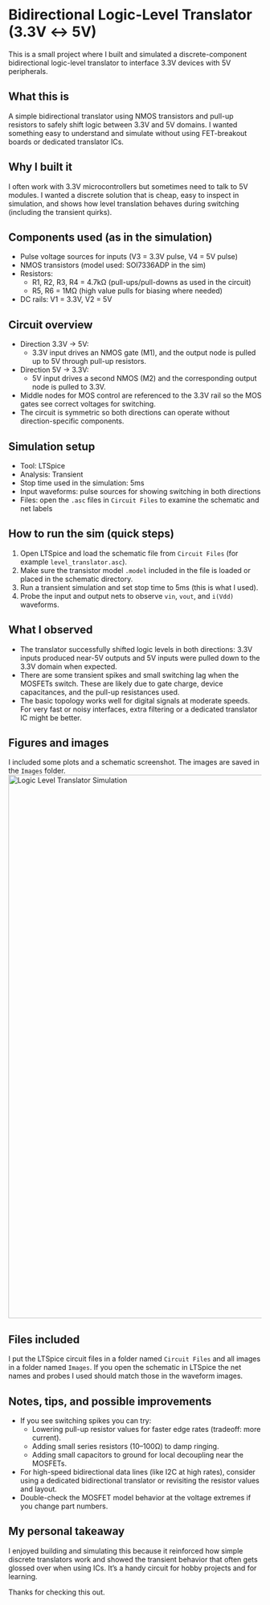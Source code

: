 # Bidirectional Logic-Level Translator (3.3V ↔ 5V)

This is a small project where I built and simulated a discrete-component bidirectional logic-level translator to interface 3.3V devices with 5V peripherals.

## What this is
A simple bidirectional translator using NMOS transistors and pull-up resistors to safely shift logic between 3.3V and 5V domains. I wanted something easy to understand and simulate without using FET-breakout boards or dedicated translator ICs.

## Why I built it
I often work with 3.3V microcontrollers but sometimes need to talk to 5V modules. I wanted a discrete solution that is cheap, easy to inspect in simulation, and shows how level translation behaves during switching (including the transient quirks).

## Components used (as in the simulation)
- Pulse voltage sources for inputs (V3 = 3.3V pulse, V4 = 5V pulse)
- NMOS transistors (model used: SOI7336ADP in the sim)
- Resistors:
  - R1, R2, R3, R4 = 4.7kΩ (pull-ups/pull-downs as used in the circuit)
  - R5, R6 = 1MΩ (high value pulls for biasing where needed)
- DC rails: V1 = 3.3V, V2 = 5V

## Circuit overview
- Direction 3.3V → 5V:
  - 3.3V input drives an NMOS gate (M1), and the output node is pulled up to 5V through pull-up resistors.
- Direction 5V → 3.3V:
  - 5V input drives a second NMOS (M2) and the corresponding output node is pulled to 3.3V.
- Middle nodes for MOS control are referenced to the 3.3V rail so the MOS gates see correct voltages for switching.
- The circuit is symmetric so both directions can operate without direction-specific components.

## Simulation setup
- Tool: LTSpice
- Analysis: Transient
- Stop time used in the simulation: 5ms
- Input waveforms: pulse sources for showing switching in both directions
- Files: open the `.asc` files in `Circuit Files` to examine the schematic and net labels

## How to run the sim (quick steps)
1. Open LTSpice and load the schematic file from `Circuit Files` (for example `level_translator.asc`).
2. Make sure the transistor model `.model` included in the file is loaded or placed in the schematic directory.
3. Run a transient simulation and set stop time to 5ms (this is what I used).
4. Probe the input and output nets to observe `vin`, `vout`, and `i(Vdd)` waveforms.

## What I observed
- The translator successfully shifted logic levels in both directions: 3.3V inputs produced near-5V outputs and 5V inputs were pulled down to the 3.3V domain when expected.
- There are some transient spikes and small switching lag when the MOSFETs switch. These are likely due to gate charge, device capacitances, and the pull-up resistances used.
- The basic topology works well for digital signals at moderate speeds. For very fast or noisy interfaces, extra filtering or a dedicated translator IC might be better.

## Figures and images
I included some plots and a schematic screenshot. The images are saved in the `Images` folder. 
<img width="1920" height="1080" alt="Logic Level Translator Simulation" src="https://github.com/user-attachments/assets/adbbc589-5748-4861-9aff-f7b6ba9338e8" />

## Files included
I put the LTSpice circuit files in a folder named `Circuit Files` and all images in a folder named `Images`.
If you open the schematic in LTSpice the net names and probes I used should match those in the waveform images.

## Notes, tips, and possible improvements
- If you see switching spikes you can try:
  - Lowering pull-up resistor values for faster edge rates (tradeoff: more current).
  - Adding small series resistors (10–100Ω) to damp ringing.
  - Adding small capacitors to ground for local decoupling near the MOSFETs.
- For high-speed bidirectional data lines (like I2C at high rates), consider using a dedicated bidirectional translator or revisiting the resistor values and layout.
- Double-check the MOSFET model behavior at the voltage extremes if you change part numbers.

## My personal takeaway
I enjoyed building and simulating this because it reinforced how simple discrete translators work and showed the transient behavior that often gets glossed over when using ICs. It’s a handy circuit for hobby projects and for learning.

Thanks for checking this out.
